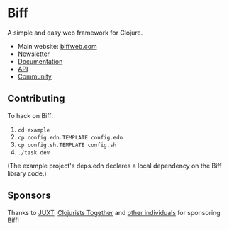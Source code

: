 # Biff

A simple and easy web framework for Clojure.

 - Main website: [biffweb.com](https://biffweb.com)
 - [Newsletter](https://biffweb.com/newsletter/)
 - [Documentation](https://biffweb.com/docs/)
 - [API](https://biffweb.com/api/com.biffweb.html)
 - [Community](https://biffweb.com/community/)

## Contributing

To hack on Biff:

1. `cd example`
2. `cp config.edn.TEMPLATE config.edn`
3. `cp config.sh.TEMPLATE config.sh`
4. `./task dev`

(The example project's deps.edn declares a local dependency on the Biff library
code.)

## Sponsors

Thanks to [JUXT](https://juxt.pro), [Clojurists
Together](https://www.clojuriststogether.org/) and [other
individuals](https://github.com/sponsors/jacobobryant) for sponsoring Biff!
